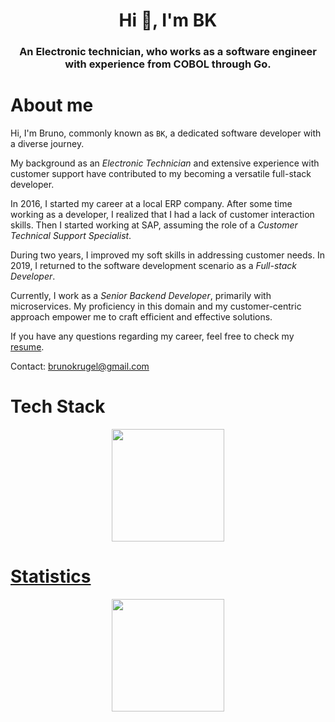 <h1 align="center">Hi 👋, I'm BK</h1>
<h3 align="center">An Electronic technician, who works as a software engineer with experience from COBOL through Go.</h3>

# About me

<p align="justify">

Hi, I'm Bruno, commonly known as `BK`, a dedicated software developer with a diverse journey.

My background as an *Electronic Technician* and extensive experience with customer support have contributed to my becoming a versatile full-stack developer.

In 2016, I started my career at a local ERP company. After some time working as a developer, I realized that I had a lack of customer interaction skills. Then I started working at SAP, assuming the role of a *Customer Technical Support Specialist*.

During two years, I improved my soft skills in addressing customer needs. In 2019, I returned to the software development scenario as a *Full-stack Developer*.

Currently, I work as a *Senior Backend Developer*, primarily with microservices. My proficiency in this domain and my customer-centric approach empower me to craft efficient and effective solutions.

If you have any questions regarding my career, feel free to check my [resume](https://github.com/BrunoKrugel/resume/blob/main/pdfresume_en.pdf).

Contact: brunokrugel@gmail.com

</p>

# Tech Stack

<div align="center">
  <p align="center"> <a href="https://github.com/brunokrugel"> <img height="180em" src="https://github-readme-stats.vercel.app/api/top-langs/?username=brunokrugel&layout=compact&theme=tokyonight"/> </p>
</div>

# Statistics

<p align="center">
  <p align="center"> <a href="https://github.com/brunokrugel"> <img height="180em" src="https://github-readme-stats-git-masterrstaa-rickstaa.vercel.app/api?username=brunokrugel&show_icons=true&theme=tokyonight&include_all_commits=true&count_private=true"/> </p>
</p>


